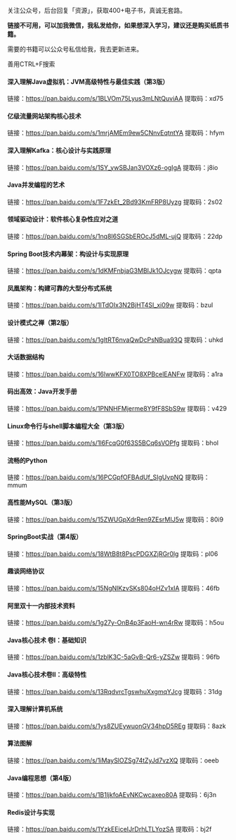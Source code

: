关注公众号，后台回复「资源」，获取400+电子书，真诚无套路。

**链接不可用，可以加我微信，我私发给你，如果想深入学习，建议还是购买纸质书籍。**

需要的书籍可以公众号私信给我，我去更新进来。

善用CTRL+F搜索

#### 深入理解Java虚拟机：JVM高级特性与最佳实践（第3版）

链接：https://pan.baidu.com/s/1BLVOm75Lyus3mLNtQuviAA 
提取码：xd75

#### 亿级流量网站架构核心技术

链接：https://pan.baidu.com/s/1mrjAMEm9ew5CNnvEqtntYA 
提取码：hfym

#### 深入理解Kafka：核心设计与实践原理

链接：https://pan.baidu.com/s/1SY_ywSBJan3VOXz6-ogIgA 
提取码：j8io

#### Java并发编程的艺术

链接：https://pan.baidu.com/s/1F7zkEt_2Bd93KmFRP8Uyzg 
提取码：2s02

#### 领域驱动设计：软件核心复杂性应对之道

链接：https://pan.baidu.com/s/1nq8I6SGSbEROcJ5dML-ujQ 
提取码：22dp

#### Spring Boot技术内幕架：构设计与实现原理

链接：https://pan.baidu.com/s/1dKMFnbjaG3MBIJk1OJcygw 
提取码：qpta

#### 凤凰架构：构建可靠的大型分布式系统

链接：https://pan.baidu.com/s/1ITdOIx3N2BjHT4SI_xi09w 
提取码：bzul

#### 设计模式之禅（第2版）

链接：https://pan.baidu.com/s/1gItRT6nvaQwDcPsNBua93Q 
提取码：uhkd

#### 大话数据结构

链接：https://pan.baidu.com/s/16lwwKFX0TO8XPBcelEANFw 
提取码：a1ra

#### 码出高效：Java开发手册

链接：https://pan.baidu.com/s/1PNNHFMjerme8Y9fF8SbS9w 
提取码：v429

#### Linux命令行与shell脚本编程大全（第3版）

链接：https://pan.baidu.com/s/1l6FcqG0f63S5BCq6sVOPfg 
提取码：bhol

#### 流畅的Python

链接：https://pan.baidu.com/s/16PCGpfOFBAdUf_SIgUvpNQ 
提取码：mmum

#### 高性能MySQL（第3版）

链接：https://pan.baidu.com/s/15ZWUGpXdrRen9ZEsrMIJ5w 
提取码：80i9

#### SpringBoot实战（第4版）

链接：https://pan.baidu.com/s/18WtB8t8PscPDGXZjRGr0lg 
提取码：pl06

#### 趣谈网络协议

链接：https://pan.baidu.com/s/15NgNlKzvSKs804oHZv1xIA 
提取码：46fb

#### 阿里双十一内部技术资料

链接：https://pan.baidu.com/s/1g27y-OnB4p3FaoH-wn4rRw 
提取码：h5ou

#### Java核心技术 卷I：基础知识

链接：https://pan.baidu.com/s/1zblK3C-5aGvB-Qr6-yZSZw 
提取码：96fb

#### Java核心技术卷II：高级特性

链接：https://pan.baidu.com/s/13RqdvrcTgswhuXxgmqYJcg 
提取码：31dg

#### 深入理解计算机系统

链接：https://pan.baidu.com/s/1ys8ZUEywuonGV34hpD5REg 
提取码：8azk

#### 算法图解

链接：https://pan.baidu.com/s/1iMaySlOZSg74tZyJd7vzXQ 
提取码：oeeb

#### Java编程思想（第4版）

链接：https://pan.baidu.com/s/1B1ljkfoAEvNKCwcaxeo80A 
提取码：6j3n

#### Redis设计与实现

链接：https://pan.baidu.com/s/1YzkEEiceIJrDrhLTLYozSA 
提取码：bj2f